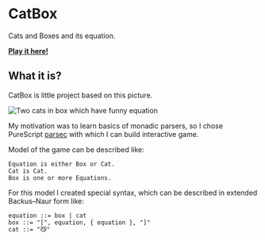 # CatBox

Cats and Boxes and its equation.

[**Play it here!**](https://masynchin.github.io/CatBox/)

## What it is?

CatBox is little project based on this picture.

![Two cats in box which have funny equation](https://user-images.githubusercontent.com/47028153/181148822-2add4423-d7a5-4867-a399-5a3cf55de991.png)

My motivation was to learn basics of monadic parsers, so I chose PureScript [parsec](https://github.com/purescript-contrib/purescript-parsing) with which I can build interactive game.

Model of the game can be described like:

~~~plain
Equation is either Box or Cat.
Cat is Cat.
Box is one or more Equations.
~~~

For this model I created special syntax, which can be described in extended Backus–Naur form like:

~~~ebnf
equation ::= box | cat
box ::= "[", equation, { equation }, "]"
cat ::= "😼"
~~~
